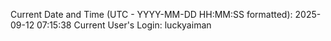 Current Date and Time (UTC - YYYY-MM-DD HH:MM:SS formatted): 2025-09-12 07:15:38
Current User's Login: luckyaiman
